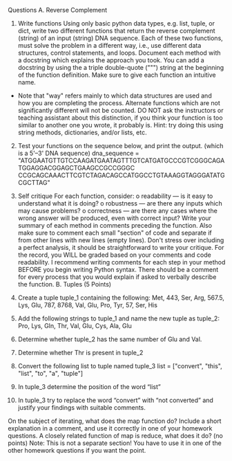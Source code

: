 Questions
A. Reverse Complement
1. Write functions
Using only basic python data types, e.g. list, tuple, or dict, write two different
functions that return the reverse complement (string) of an input (string) DNA
sequence. Each of these two functions, must solve the problem in a different way, i.e.,
use different data structures, control statements, and loops. Document each method
with a docstring which explains the approach you took. You can add a docstring by
using the a triple double-quote (""") string at the beginning of the function
definition. Make sure to give each function an intuitive name.
* Note that "way" refers mainly to which data structures are used and how you are completing the
process. Alternate functions which are not significantly different will not be counted. DO NOT ask the
instructors or teaching assistant about this distinction, if you think your function is too similar to
another one you wrote, it probably is.
Hint: try doing this using string methods, dictionaries, and/or lists, etc.
2. Test your functions on the sequence below, and print the output. (which is a 5'–3'
DNA sequence)
dna_sequence =
"ATGGAATGTTGTCCAAGATGAATAGTTTGTCATGATGCCCGTCGGGCAGATGGAGGACGGAGCTGAAGCCGCCGGGC
CCGCAGCAAACTTCGTCTAGACAGCCATGGCCTGTAAAGGTAGGGATATGCGCTTAG"
3. Self critique
For each function, consider:
o readability — is it easy to understand what it is doing?
o robustness — are there any inputs which may cause problems?
o correctness — are there any cases where the wrong answer will be produced,
even with correct input?
Write your summary of each method in comments preceding the function. Also make
sure to comment each small "section" of code and separate if from other lines with
new lines (empty lines). Don't stress over including a perfect analysis, it should be
straightforward to write your critique. For the record, you WILL be graded based on
your comments and code readability. I recommend writing comments for each step in
your method BEFORE you begin writing Python syntax. There should be a comment
for every process that you would explain if asked to verbally describe the function.
B. Tuples (5 Points)
1. Create a tuple tuple_1 containing the following: Met, 443, Ser, Arg, 567.5, Lys, Glu,
787, 8768, Val, Glu, Pro, Tyr, 57, Ser, His
2. Add the following strings to tuple_1 and name the new tuple as tuple_2: Pro, Lys,
Gln, Thr, Val, Glu, Cys, Ala, Glu
3. Determine whether tuple_2 has the same number of Glu and Val.
4. Determine whether Thr is present in tuple_2
5. Convert the following list to tuple named tuple_3
list = ["convert", "this", "list", "to", "a", "tuple"]

6. In tuple_3 determine the position of the word “list”
7. In tuple_3 try to replace the word “convert” with “not converted” and justify your
findings with suitable comments.

On the subject of iterating, what does the map function do? Include a short explanation in a
comment, and use it correctly in one of your homework questions.
A closely related function of map is reduce, what does it do? (no points)
Note: This is not a separate section! You have to use it in one of the other homework questions if you want the
point.
